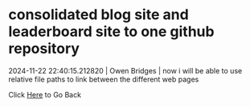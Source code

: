 # consolidated blog site and leaderboard site to one github repository
2024-11-22 22:40:15.212820 \| Owen Bridges \| now i will be able to use relative file paths to link between the different web pages 

 Click [Here](../) to Go Back